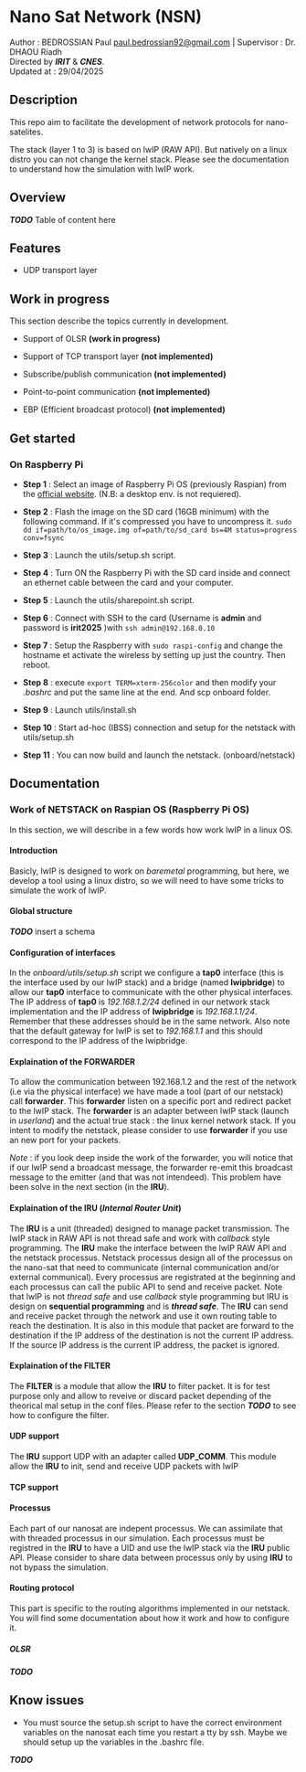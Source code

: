 # Nano Sat Network (NSN)

Author : BEDROSSIAN Paul <paul.bedrossian92@gmail.com>  |  Supervisor : Dr. DHAOU Riadh <br>
Directed by ***IRIT*** & ***CNES***. <br>
Updated at : 29/04/2025

## Description

This repo aim to facilitate the development of network protocols for nano-satelites.

The stack (layer 1 to 3) is based on lwIP (RAW API). But natively on a linux distro you can not change the kernel stack. Please see the documentation to understand how the simulation with lwIP work.

## Overview

***TODO*** Table of content here

## Features

- UDP transport layer

## Work in progress

This section describe the topics currently in development.

- Support of OLSR **(work in progress)**

- Support of TCP transport layer **(not implemented)**

- Subscribe/publish communication **(not implemented)**

- Point-to-point communication **(not implemented)**

- EBP (Efficient broadcast protocol) **(not implemented)**

## Get started

### On Raspberry Pi

- **Step 1** : Select an image of Raspberry Pi OS (previously Raspian) from the [official website](https://www.raspberrypi.com/software/operating-systems/). (N.B: a desktop env. is not requiered).

- **Step 2** : Flash the image on the SD card (16GB minimum) with the following command. If it's compressed you have to uncompress it. ```sudo dd if=path/to/os_image.img of=path/to/sd_card bs=4M status=progress conv=fsync```

- **Step 3** : Launch the utils/setup.sh script.

- **Step 4** : Turn ON the Raspberry Pi with the SD card inside and connect an ethernet cable between the card and your computer.

- **Step 5** : Launch the utils/sharepoint.sh script.

- **Step 6** : Connect with SSH to the card (Username is **admin** and password is **irit2025** )with ```ssh admin@192.168.0.10```

- **Step 7** : Setup the Raspberry with ```sudo raspi-config``` and change the hostname et activate the wireless by setting up just the country. Then reboot.

- **Step 8** : execute ```export TERM=xterm-256color``` and then modify your *.bashrc* and put the same line at the end. And scp onboard folder.

- **Step 9** : Launch utils/install.sh

- **Step 10** : Start ad-hoc (IBSS) connection and setup for the netstack with utils/setup.sh

- **Step 11** : You can now build and launch the netstack. (onboard/netstack)

## Documentation

### Work of NETSTACK on Raspian OS (Raspberry Pi OS)

In this section, we will describe in a few words how work lwIP in a linux OS.

#### Introduction

Basicly, lwIP is designed to work on *baremetal* programming, but here, we develop a tool using a linux distro, so we will need to have some tricks to simulate the work of lwIP. 

#### Global structure

***TODO*** insert a schema

#### Configuration of interfaces

In the *onboard/utils/setup.sh* script we configure a **tap0** interface (this is the interface used by our lwIP stack) and a bridge (named **lwipbridge**) to allow our **tap0** interface to communicate with the other physical interfaces.
The IP address of **tap0** is *192.168.1.2/24* defined in our network stack implementation and the IP address of **lwipbridge** is *192.168.1.1/24*. Remember that these addresses should be in the same network. Also note that the default gateway for lwIP is set to *192.168.1.1* and this should correspond to the IP address of the lwipbridge.

#### Explaination of the **FORWARDER**

To allow the communication between 192.168.1.2 and the rest of the network (i.e via the physical interface) we have made a tool (part of our netstack) call **forwarder**. This **forwarder** listen on a specific port and redirect packet to the lwIP stack. The **forwarder** is an adapter between lwIP stack (launch in *userland*) and the actual true stack : the linux kernel network stack. If you intent to modify the netstack, please consider to use **forwarder** if you use an new port for your packets.   

*Note* : if you look deep inside the work of the forwarder, you will notice that if our lwIP send a broadcast message, the forwarder re-emit this broadcast message to the emitter (and that was not intendeed). This problem have been solve in the next section (in the **IRU**).

#### Explaination of the **IRU** (*Internal Router Unit*)

The **IRU** is a unit (threaded) designed to manage packet transmission. 
The lwIP stack in RAW API is not thread safe and work with *callback* style programming. 
The **IRU** make the interface between the lwIP RAW API and the netstack processus. 
Netstack processus design all of the processus on the nano-sat that need to communicate (internal communication and/or external communical). 
Every processus are registrated at the beginning and each processus can call the public API to send and receive packet. 
Note that lwIP is not *thread safe* and use *callback* style programming but IRU is design on **sequential programming** and is ***thread safe***. 
The **IRU** can send and receive packet through the network and use it own routing table to reach the destination. 
It is also in this module that packet are forward to the destination if the IP address of the destination is not the current IP address. 
If the source IP address is the current IP address, the packet is ignored. 

#### Explaination of the **FILTER**
The **FILTER** is a module that allow the **IRU** to filter packet. 
It is for test purpose only and allow to reveive or discard packet depending of the theorical mal setup in the conf files.
Please refer to the section ***TODO*** to see how to configure the filter.

#### UDP support

The **IRU** support UDP with an adapter called **UDP_COMM**. This module allow the **IRU** to init, send and receive UDP packets with lwIP

#### TCP support

#### Processus

Each part of our nanosat are indepent processus. We can assimilate that with threaded processus in our simulation. Each processus must be registred in the **IRU** to have a UID and use the lwIP stack via the **IRU** public API. Please consider to share data between processus only by using **IRU** to not bypass the simulation.
 
#### Routing protocol

This part is specific to the routing algorithms implemented in our netstack. You will find some documentation about how it work and how to configure it. 

##### OLSR

***TODO***

## Know issues

- You must source the setup.sh script to have the correct environment variables on the nanosat each time you restart a tty by ssh. Maybe we should setup up the variables in the .bashrc file.

***TODO***